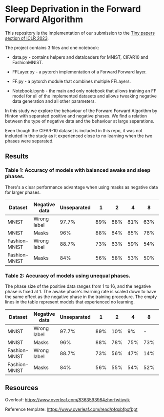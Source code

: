 # Sleep Deprivation in the Forward Forward Algorithm

This repository is the implementation of our submission to the [Tiny papers section of ICLR 2023](https://iclr.cc/Conferences/2023/CallForTinyPapers).

The project contains 3 files and one notebook:

- data.py - contains helpers and dataloaders for MNIST, CIFAR10 and FashionMNIST.
- FFLayer.py - a pytorch implementation of a Forward Forward layer.
- FF.py - a pytorch module that combines multiple FFLayers.

- Notebook.ipynb - the main and only notebook that allows training an FF model for all of the implemented datasets and allows tweaking negative data generation and all other parameters.


In this study we explore the behaviour of the Forward Forward Algorithm by Hinton with separated positive and negative phases. We find a relation between the type of negative data and the behaviour at large separations.

Even though the CIFAR-10 dataset is included in this repo, it was not included in the study as it experienced close to no learning when the two phases were separated.

## Results
### Table 1: Accuracy of models with balanced awake and sleep phases.

There's a clear performance advantage when using masks as negative data for larger phases.

| Dataset | Negative data | Unseparated | 1 | 2 | 4 | 8 | 16 | 32 | 64 | 128 |
|---|---|---|---|---|---|---|---|---|---|---|
| MNIST | Wrong label | 97.7% | 89% | 88% | 81% | 63% | 35% | 11% | 10% | 9% |
| MNIST | Masks | 96% | 88% | 84% | 85% | 78% | 74% | 49% | 23% | 11% |
| Fashion-MNIST | Wrong label | 88.7% | 73% | 63% | 59% | 54% | 20% | 14% | 10% | 10% |
| Fashion-MNIST | Masks | 84% | 56% | 58% | 53% | 50% | 45% | 36% | 30% | 22% |

### Table 2: Accuracy of models using unequal phases.

The phase size of the positive data ranges from 1 to 16, and the negative phase is fixed at 1. The awake phase's learning rate is scaled down to have the same effect as the negative phase in the training procedure. The empty lines in the table represent models that experienced no learning.

| Dataset | Negative data | Unseparated | 1 | 2 | 4 | 8 | 16 |
|---|---|---|---|---|---|---|--|
| MNIST | Wrong label | 97.7% | 89% | 10% | 9% | - | - |
| MNIST | Masks | 96% | 88% | 78% | 75% | 73% | 10% |
| Fashion-MNIST | Wrong label | 88.7% | 73% | 56% | 47% | 14% | 10% |
| Fashion-MNIST | Masks | 84% | 56% | 55% | 54% | 52% | 49% |

## Resources

Overleaf: https://www.overleaf.com/8363593984zhnrfwtjyvjk

Reference template: https://www.overleaf.com/read/pfqxbfpxfbpt
